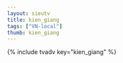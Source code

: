 ```yaml
--- 
layout: sieutv
title: kien_giang
tags: ["VN-local"]
thumb: kien_giang
---
```

{% include tvadv key="kien_giang" %}
